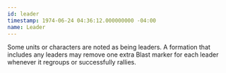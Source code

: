 ```yaml
---
id: leader
timestamp: 1974-06-24 04:36:12.000000000 -04:00
name: Leader
---
```

<p>Some units or characters are noted as being leaders. A formation that includes any leaders may remove one extra Blast marker for each leader whenever it regroups or successfully rallies.</p>